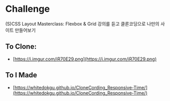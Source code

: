 # Challenge

(S)CSS Layout Masterclass: Flexbox & Grid 강의를 듣고 클론코딩으로 나만의 사이트 만들어보기

## To Clone:

- [https://i.imgur.com/iR70E29.png](https://i.imgur.com/iR70E29.png)




## To I Made

-  [https://whitedokgu.github.io/CloneCording_Responsive-Time/](https://whitedokgu.github.io/CloneCording_Responsive-Time/)
